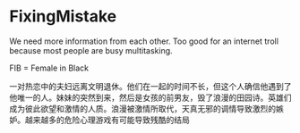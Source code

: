 # FixingMistake

We need more information from each other. Too good for an internet troll because most people are busy multitasking.

FIB = Female in Black

一对热恋中的夫妇远离文明退休。他们在一起的时间不长，但这个人确信他遇到了他唯一的人。妹妹的突然到来，然后是女孩的前男友，毁了浪漫的田园诗。英雄们成为彼此欲望和激情的人质。浪漫被激情所取代，天真无邪的调情导致激烈的嫉妒。越来越多的危险心理游戏有可能导致残酷的结局

